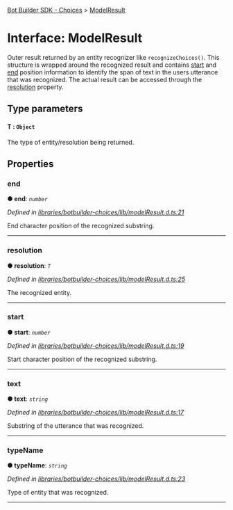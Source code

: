 [Bot Builder SDK - Choices](../README.md) > [ModelResult](../interfaces/botbuilder_choices.modelresult.md)



# Interface: ModelResult


Outer result returned by an entity recognizer like `recognizeChoices()`. This structure is wrapped around the recognized result and contains [start](#start) and [end](#end) position information to identify the span of text in the users utterance that was recognized. The actual result can be accessed through the [resolution](#resolution) property.

## Type parameters
#### T :  `Object`

The type of entity/resolution being returned.


## Properties
<a id="end"></a>

###  end

**●  end**:  *`number`* 

*Defined in [libraries/botbuilder-choices/lib/modelResult.d.ts:21](https://github.com/Microsoft/botbuilder-js/blob/fbf16f5/libraries/botbuilder-choices/lib/modelResult.d.ts#L21)*



End character position of the recognized substring.




___

<a id="resolution"></a>

###  resolution

**●  resolution**:  *`T`* 

*Defined in [libraries/botbuilder-choices/lib/modelResult.d.ts:25](https://github.com/Microsoft/botbuilder-js/blob/fbf16f5/libraries/botbuilder-choices/lib/modelResult.d.ts#L25)*



The recognized entity.




___

<a id="start"></a>

###  start

**●  start**:  *`number`* 

*Defined in [libraries/botbuilder-choices/lib/modelResult.d.ts:19](https://github.com/Microsoft/botbuilder-js/blob/fbf16f5/libraries/botbuilder-choices/lib/modelResult.d.ts#L19)*



Start character position of the recognized substring.




___

<a id="text"></a>

###  text

**●  text**:  *`string`* 

*Defined in [libraries/botbuilder-choices/lib/modelResult.d.ts:17](https://github.com/Microsoft/botbuilder-js/blob/fbf16f5/libraries/botbuilder-choices/lib/modelResult.d.ts#L17)*



Substring of the utterance that was recognized.




___

<a id="typename"></a>

###  typeName

**●  typeName**:  *`string`* 

*Defined in [libraries/botbuilder-choices/lib/modelResult.d.ts:23](https://github.com/Microsoft/botbuilder-js/blob/fbf16f5/libraries/botbuilder-choices/lib/modelResult.d.ts#L23)*



Type of entity that was recognized.




___


